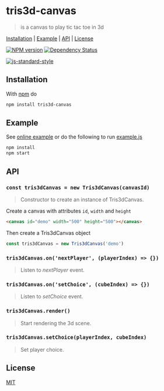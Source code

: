 # tris3d-canvas

> is a canvas to play tic tac toe in 3d

[Installation](#installation) |
[Example](#example) |
[API](#api) |
[License](#license)

[![NPM version](https://badge.fury.io/js/tris3d-canvas.svg)](http://badge.fury.io/js/tris3d-canvas)
[![Dependency Status](https://gemnasium.com/fibo/tris3d-canvas.svg)](https://gemnasium.com/fibo/tris3d-canvas)

[![js-standard-style](https://cdn.rawgit.com/feross/standard/master/badge.svg)](https://github.com/feross/standard)

## Installation

With [npm] do

```bash
npm install tris3d-canvas
```

## Example

See [online example][online_example] or do the following to run [example.js][example_js]

```bash
npm install
npm start
```

## API

### `const tris3dCanvas = new Tris3dCanvas(canvasId)`

> Constructor to create an instance of Tris3dCanvas.

Create a canvas with attributes `id`, `width` and `height`

```html
<canvas id="demo" width="500" height="500"></canvas>
```

Then create a Tris3dCanvas object

```javascript
const tris3dCanvas = new Tris3dCanvas('demo')
```

### `tris3dCanvas.on('nextPlayer', (playerIndex) => {})`

> Listen to *nextPlayer* event.

### `tris3dCanvas.on('setChoice', (cubeIndex) => {})`

> Listen to *setChoice* event.

### `tris3dCanvas.render()`

> Start rendering the 3d scene.

### `tris3dCanvas.setChoice(playerIndex, cubeIndex)`

> Set player choice.

## License

[MIT](http://g14n.info/mit-license)

[example_js]: https://github.com/fibo/tris3d-canvas/blob/master/example.js
[npm]: https://npmjs.org/
[online_example]: http://g14n.info/tris3d-canvas/example
